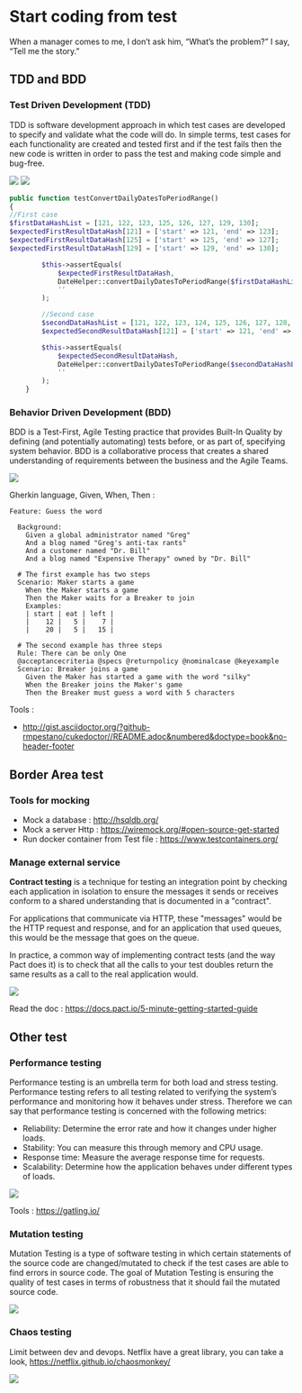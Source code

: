 # Start coding from test

When a manager comes to me, I don’t ask him, “What’s the problem?” I say, “Tell me the story.”

## TDD and BDD

### Test Driven Development (TDD)
TDD is software development approach in which test cases are developed to specify and validate what the code will do. In simple terms, test cases for each functionality are created and tested first and if the test fails then the new code is written in order to pass the test and making code simple and bug-free.

![](https://miro.medium.com/max/1024/1*749GtQGqamkOqfOe40o_Tg.png)
![](https://www.guru99.com/images/8-2016/081216_0811_TestDrivenD1.png)

```php
public function testConvertDailyDatesToPeriodRange()
{
//First case
$firstDataHashList = [121, 122, 123, 125, 126, 127, 129, 130];
$expectedFirstResultDataHash[121] = ['start' => 121, 'end' => 123];
$expectedFirstResultDataHash[125] = ['start' => 125, 'end' => 127];
$expectedFirstResultDataHash[129] = ['start' => 129, 'end' => 130];

        $this->assertEquals(
            $expectedFirstResultDataHash,
            DateHelper::convertDailyDatesToPeriodRange($firstDataHashList),
            ''
        );

        //Second case
        $secondDataHashList = [121, 122, 123, 124, 125, 126, 127, 128, 129, 130];
        $expectedSecondResultDataHash[121] = ['start' => 121, 'end' => 130];

        $this->assertEquals(
            $expectedSecondResultDataHash,
            DateHelper::convertDailyDatesToPeriodRange($secondDataHashList),
            ''
        );
    }
```


### Behavior Driven Development (BDD)

BDD is a Test-First, Agile Testing practice that provides Built-In Quality by defining (and potentially automating) tests before, or as part of, specifying system behavior. BDD is a collaborative process that creates a shared understanding of requirements between the business and the Agile Teams.

![](https://www.scaledagileframework.com/wp-content/uploads/2018/09/Behavior-Driven-Development_F03_web.png)

Gherkin language, Given, When, Then :

```
Feature: Guess the word

  Background:
    Given a global administrator named "Greg"
    And a blog named "Greg's anti-tax rants"
    And a customer named "Dr. Bill"
    And a blog named "Expensive Therapy" owned by "Dr. Bill"

  # The first example has two steps
  Scenario: Maker starts a game
    When the Maker starts a game
    Then the Maker waits for a Breaker to join
    Examples:
    | start | eat | left |
    |    12 |   5 |    7 |
    |    20 |   5 |   15 |

  # The second example has three steps
  Rule: There can be only One
  @acceptancecriteria @specs @returnpolicy @nominalcase @keyexample
  Scenario: Breaker joins a game
    Given the Maker has started a game with the word "silky"
    When the Breaker joins the Maker's game
    Then the Breaker must guess a word with 5 characters
```

Tools :
- http://gist.asciidoctor.org/?github-rmpestano/cukedoctor//README.adoc&numbered&doctype=book&no-header-footer

## Border Area test

### Tools for mocking

- Mock a database : http://hsqldb.org/
- Mock a server Http : https://wiremock.org/#open-source-get-started
- Run docker container from Test file : https://www.testcontainers.org/

### Manage external service
**Contract testing** is a technique for testing an integration point by checking each application in isolation to ensure the messages it sends or receives conform to a shared understanding that is documented in a "contract".

For applications that communicate via HTTP, these "messages" would be the HTTP request and response, and for an application that used queues, this would be the message that goes on the queue.

In practice, a common way of implementing contract tests (and the way Pact does it) is to check that all the calls to your test doubles return the same results as a call to the real application would.

![](https://docs.pact.io/img/how-pact-works/summary.png)

Read the doc : https://docs.pact.io/5-minute-getting-started-guide

## Other test

### Performance testing
Performance testing is an umbrella term for both load and stress testing. Performance testing refers to all testing related to verifying the system’s performance and monitoring how it behaves under stress.
Therefore we can say that performance testing is concerned with the following metrics:
- Reliability: Determine the error rate and how it changes under higher loads.
- Stability: You can measure this through memory and CPU usage.
- Response time: Measure the average response time for requests.
- Scalability: Determine how the application behaves under different types of loads.

![](https://www.guru99.com/images/performance_testing_process.png)

Tools : https://gatling.io/

### Mutation testing
Mutation Testing is a type of software testing in which certain statements of the source code are changed/mutated to check if the test cases are able to find errors in source code. The goal of Mutation Testing is ensuring the quality of test cases in terms of robustness that it should fail the mutated source code.

![](https://www.guru99.com/images/m2.png)

### Chaos testing
Limit between dev and devops.
Netflix have a great library, you can take a look, https://netflix.github.io/chaosmonkey/

![](https://netflix.github.io/chaosmonkey/logo.png)
